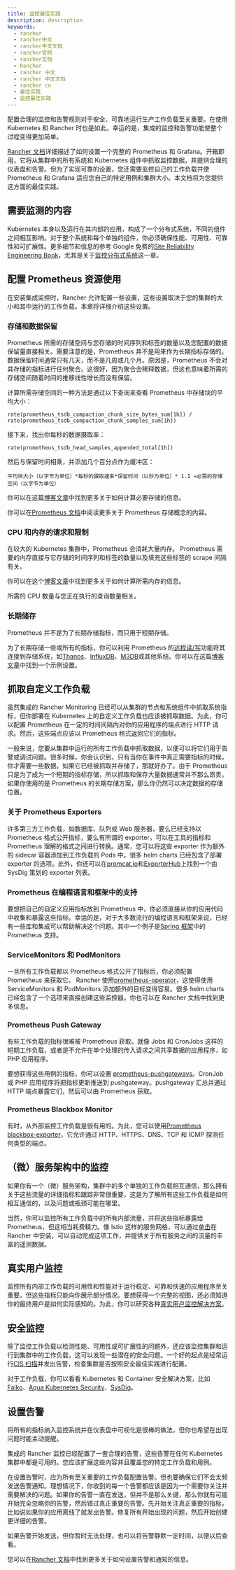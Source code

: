 ```yaml
---
title: 监控最佳实践
description: description
keywords:
  - rancher
  - rancher中文
  - rancher中文文档
  - rancher官网
  - rancher文档
  - Rancher
  - rancher 中文
  - rancher 中文文档
  - rancher cn
  - 最佳实践
  - 监控最佳实践
---
```


配置合理的监控和告警规则对于安全、可靠地运行生产工作负载至关重要。在使用 Kubernetes 和 Rancher 时也是如此。幸运的是，集成的监控和告警功能使整个过程变得更加简单。

[Rancher 文档](/docs/rancher2.5/monitoring-alerting/_index)详细描述了如何设置一个完整的 Prometheus 和 Grafana。开箱即用，它将从集群中的所有系统和 Kubernetes 组件中抓取监控数据，并提供合理的仪表盘和告警。但为了实现可靠的设置，您还需要监控自己的工作负载并使 Prometheus 和 Grafana 适应您自己的特定用例和集群大小。本文档将为您提供这方面的最佳实践。

## 需要监测的内容

Kubernetes 本身以及运行在其内部的应用，构成了一个分布式系统，不同的组件之间相互影响。对于整个系统和每个单独的组件，你必须确保性能、可用性、可靠性和可扩展性。更多细节和信息的参考 Google 免费的[Site Reliability Engineering Book](https://sre.google/)，尤其是关于[监控分布式系统](https://sre.google/)这一章。

## 配置 Prometheus 资源使用

在安装集成监控时，Rancher 允许配置一些设置，这些设置取决于您的集群的大小和其中运行的工作负载。本章将详细介绍这些设置。

### 存储和数据保留

Prometheus 所需的存储空间与您存储的时间序列和标签的数量以及您配置的数据保留量直接相关。需要注意的是，Prometheus 并不是用来作为长期指标存储的。数据保留时间通常只有几天，而不是几周或几个月。原因是，Prometheus 不会对其存储的指标进行任何聚合。这很好，因为聚合会稀释数据，但这也意味着所需的存储空间随着时间的推移线性增长而没有保留。

计算所需存储空间的一种方法是通过以下查询来查看 Prometheus 中存储块的平均大小：

```
rate(prometheus_tsdb_compaction_chunk_size_bytes_sum[1h]) / rate(prometheus_tsdb_compaction_chunk_samples_sum[1h])
```

接下来，找出你每秒的数据摄取率：

```
rate(prometheus_tsdb_head_samples_appended_total[1h])
```

然后与保留时间相乘，并添加几个百分点作为缓冲区：

```
平均块大小（以字节为单位）*每秒的摄取速率*保留时间（以秒为单位）* 1.1 =必需的存储空间（以字节为单位）
```

你可以在这篇[博客文章](https://www.robustperception.io/how-much-disk-space-do-prometheus-blocks-use)中找到更多关于如何计算必要存储的信息。

你可以在[Prometheus 文档](https://prometheus.io/docs/prometheus/latest/storage)中阅读更多关于 Prometheus 存储概念的内容。

### CPU 和内存的请求和限制

在较大的 Kubernetes 集群中，Prometheus 会消耗大量内存。 Prometheus 需要的内存直接与它存储的时间序列和标签的数量以及填充这些标签的 scrape 间隔有关。

你可以在这个[博客文章](https://www.robustperception.io/how-much-ram-does-prometheus-2-x-need-for-cardinality-and-ingestion)中找到更多关于如何计算所需内存的信息。

所需的 CPU 数量与您正在执行的查询数量相关。

### 长期储存

Prometheus 并不是为了长期存储指标，而只用于短期存储。

为了长期存储一些或所有的指标，你可以利用 Prometheus 的[远程读/写](https://prometheus.io/docs/prometheus/latest/storage/#remote-storage-integrations)功能将其连接到存储系统，如[Thanos](https://thanos.io/)、[InfluxDB](https://www.influxdata.com/)、[M3DB](https://www.m3db.io/)或其他系统。你可以在这篇[博客文章](https://rancher.com/blog/2020/prometheus-metric-federation)中找到一个示例设置。

## 抓取自定义工作负载

虽然集成的 Rancher Monitoring 已经可以从集群的节点和系统组件中抓取系统指标，但你部署在 Kubernetes 上的自定义工作负载也应该被抓取数据。为此，你可以配置 Prometheus 在一定的时间间隔内对你的应用程序的端点进行 HTTP 请求。然后，这些端点应该以 Prometheus 格式返回它们的指标。

一般来说，您要从集群中运行的所有工作负载中抓取数据，以便可以将它们用于告警或调试问题。很多时候，你会认识到，只有当你在事件中真正需要指标的时候，你才需要一些数据。如果它已经被抓取并存储了，那就好办了。由于 Prometheus 只是为了成为一个短期的指标存储，所以抓取和保存大量数据通常并不那么昂贵。如果你使用的是 Prometheus 的长期存储方案，那么你仍然可以决定数据的存储位置。

### 关于 Prometheus Exporters

许多第三方工作负载，如数据库、队列或 Web 服务器，要么已经支持以 Prometheus 格式公开指标，要么有所谓的 exporter，可以在工具的指标和 Prometheus 理解的格式之间进行转换。通常，您可以将这些 exporter 作为额外的 sidecar 容器添加到工作负载的 Pods 中。很多 helm charts 已经包含了部署 exporter 的选项。此外，你还可以在[promcat.io](https://promcat.io/)和[ExporterHub](https://exporterhub.io/)上找到一个由 SysDig 策划的 exporter 列表。

### Prometheus 在编程语言和框架中的支持

要想把自己的自定义应用指标放到 Prometheus 中，你必须直接从你的应用代码中收集和暴露这些指标。幸运的是，对于大多数流行的编程语言和框架来说，已经有一些库和集成可以帮助解决这个问题。其中一个例子是[Spring 框架](https://docs.spring.io/spring-metrics/docs/current/public/prometheus)中的 Prometheus 支持。

### ServiceMonitors 和 PodMonitors

一旦所有工作负载都以 Prometheus 格式公开了指标后，你必须配置 Prometheus 来获取它。 Rancher 使用[prometheus-operator](https://github.com/prometheus-operator/prometheus-operator)，这使得使用 ServiceMonitors 和 PodMonitors 添加额外的目标变得容易。很多 helm charts 已经包含了一个选项来直接创建这些监控器。你也可以在 Rancher 文档中找到更多信息。

### Prometheus Push Gateway

有些工作负载的指标很难被 Prometheus 获取。就像 Jobs 和 CronJobs 这样的短期工作负载，或者是不允许在单个处理的传入请求之间共享数据的应用程序，如 PHP 应用程序。

要想获得这些用例的指标，你可以设置 [prometheus-pushgateways](https://github.com/prometheus/pushgateway)。CronJob 或 PHP 应用程序将把指标更新推送到 pushgateway。pushgateway 汇总并通过 HTTP 端点暴露它们，然后可以由 Prometheus 获取。

### Prometheus Blackbox Monitor

有时，从外部监控工作负载是很有用的。为此，您可以使用[Prometheus blackbox-exporter](https://github.com/prometheus/blackbox_exporter)，它允许通过 HTTP、HTTPS、DNS、TCP 和 ICMP 探测任何类型的端点。

## （微）服务架构中的监控

如果你有一个（微）服务架构，集群中的多个单独的工作负载相互通信，那么拥有关于这些流量的详细指标和跟踪非常很重要，这是为了解所有这些工作负载是如何相互通信的，以及问题或瓶颈可能在哪里。

当然，你可以监控所有工作负载中的所有内部流量，并将这些指标暴露给 Prometheus，但这相当耗费精力。像 Istio 这样的服务网格，可以通过[单击](https://rancher.com/docs/rancher/v2.x/en/cluster-admin/tools/istio/)在 Rancher 中安装，可以自动完成这项工作，并提供关于所有服务之间的流量的丰富的遥测数据。

## 真实用户监控

监控所有内部工作负载的可用性和性能对于运行稳定、可靠和快速的应用程序至关重要。但这些指标只能向你展示部分情况。要想获得一个完整的视图，还必须知道你的最终用户是如何实际感知的。为此，你可以研究各种[真实用户监控解决方案](https://en.wikipedia.org/wiki/Real_user_monitoring)。

## 安全监控

除了监控工作负载以检测性能、可用性或可扩展性的问题外，还应该监控集群和运行到集群中的工作负载，这可以发现一些潜在的安全问题。一个好的起点是经常运行[CIS 扫描](/docs/rancher2.5/cis-scans/_index)并发出告警，检查集群是否按照安全最佳实践进行配置。

对于工作负载，你可以看看 Kubernetes 和 Container 安全解决方案，比如[Falko](https://falco.org/)、[Aqua Kubernetes Security](https://www.aquasec.com/solutions/kubernetes-container-security/)、[SysDig](https://sysdig.com/)。

## 设置告警

将所有的指标纳入监控系统并在仪表盘中可视化是很棒的做法，但你也希望在出现问题时能主动提醒。

集成的 Rancher 监控已经配置了一套合理的告警，这些告警在任何 Kubernetes 集群中都是可用的。您应该扩展这些内容并且覆盖您的特定工作负载和用例。

在设置告警时，应为所有至关重要的工作负载配置告警。但也要确保它们不会太频发送告警通知。理想情况下，你收到的每一个告警都应该是因为一个需要你关注并需要解决的问题。如果你的告警一直在发送，但并不是那么关键，那么你就有可能开始完全忽略你的告警，然后错过真正重要的告警。先开始关注真正重要的指标，比如说如果你的应用离线了就发出告警。修复所有开始出现的问题，然后开始创建更详细的告警。

如果告警开始发送，但你暂时无法处理，也可以将告警静默一定时间，以便以后查看。

您可以在[Rancher 文档](/docs/rancher2.5/monitoring-alerting/_index)中找到更多关于如何设置告警和通知的信息。
